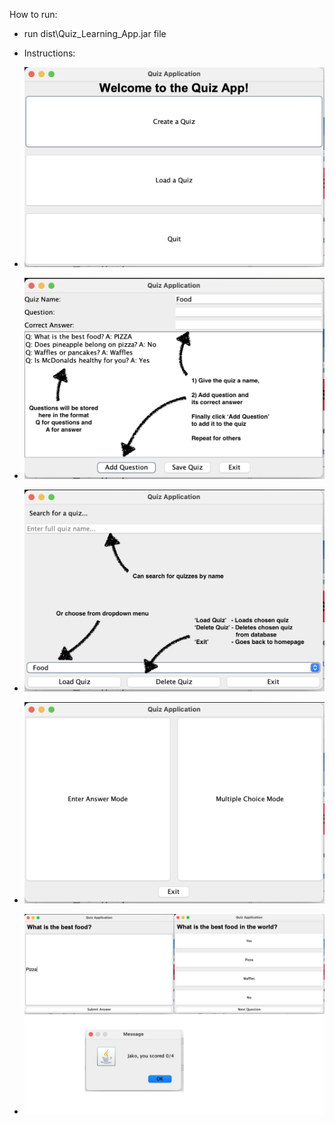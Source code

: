 
How to run:
- run dist\Quiz_Learning_App.jar file

- Instructions:
- ![alt text](https://github.com/jakonito/Quiz-App/blob/main/images/home.png?raw=true)
- ![alt text](https://github.com/jakonito/Quiz-App/blob/main/images/create.png?raw=true)
- ![alt text](https://github.com/jakonito/Quiz-App/blob/main/images/load.png?raw=true)
- ![alt text](https://github.com/jakonito/Quiz-App/blob/main/images/choose.png?raw=true)
- ![alt text](https://github.com/jakonito/Quiz-App/blob/main/images/modes.png?raw=true)
